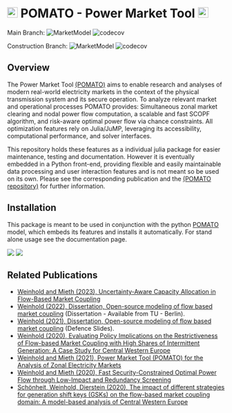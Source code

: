 
<img  height="24" src="https://raw.githubusercontent.com/richard-weinhold/pomato/main/docs/_static/graphics/pomato_logo_small.png"> POMATO - Power Market Tool <img  height="24" src="https://raw.githubusercontent.com/richard-weinhold/pomato/main/docs/_static/graphics/pomato_logo_small.png">
=========================================================================================================================================================

Main Branch: ![MarketModel](https://github.com/richard-weinhold/MarketModel/actions/workflows/MarketModel_testing.yml/badge.svg?branch=main)
![codecov](https://codecov.io/gh/richard-weinhold/MarketModel/branch/main/graph/badge.svg)

Construction Branch: 
![MarketModel](https://github.com/richard-weinhold/MarketModel/actions/workflows/MarketModel_testing.yml/badge.svg?branch=construction)
![codecov](https://codecov.io/gh/richard-weinhold/MarketModel/branch/construction/graph/badge.svg)

Overview
--------

The Power Market Tool [(POMATO)](https://github.com/richard-weinhold/pomato) aims to enable research and analyses of modern real-world electricity markets in the context of the physical transmission system and its secure operation. To analyze relevant market and operational processes POMATO provides: Simultaneous zonal market clearing and nodal power flow computation, a scalable and fast SCOPF algorithm, and risk-aware optimal power flow via chance constraints. All optimization features rely on Julia/JuMP, leveraging its accessibility, computational performance, and solver interfaces.

This repository holds these features as a individual julia package for easier maintenance, testing and documentation. However it is eventually embedded in a Python front-end, providing flexible and easily maintainable data processing and user interaction features and is not meant so be used on its own. Please see the corresponding publication and the [(POMATO repository)](https://github.com/richard-weinhold/pomato) for further information.


Installation
------------

This package is meant to be used in conjunction with the python
[POMATO](https://github.com/richard-weinhold/pomato) model, which embeds its features and installs
it automatically. For stand alone usage see the documentation page. 

[![](https://img.shields.io/badge/docs-stable-blue.svg)](https://richard-weinhold.github.io/MarketModel/stable)
[![](https://img.shields.io/badge/docs-dev-blue.svg)](https://richard-weinhold.github.io/MarketModel/dev)


Related Publications
--------------------

- [Weinhold and Mieth (2023), Uncertainty-Aware Capacity Allocation in Flow-Based Market
  Coupling](https://ieeexplore.ieee.org/abstract/document/10094020)
- [Weinhold (2022), Dissertation, Open-source modeling of flow based market
  coupling](https://depositonce.tu-berlin.de/items/d3b3a941-8c35-41b5-b404-f75034f971be) (Dissertation - Available from TU - Berlin). 
- [Weinhold (2021), Dissertation, Open-source modeling of flow based market
  coupling](https://github.com/richard-weinhold/pomato/blob/8f2da62856b84fa6b3132683b452e690b9cc4167/docs/_static/files/pomato_defence_plain_final.pdf) (Defence Slides). 
- [Weinhold (2020), Evaluating Policy Implications on the Restrictiveness of Flow-based Market
  Coupling with High Shares of Intermittent Generation: A Case Study for Central Western
  Europe](https://arxiv.org/abs/2109.04940)
- [Weinhold and Mieth (2021), Power Market Tool (POMATO) for the Analysis of Zonal 
   Electricity Markets](https://www.sciencedirect.com/science/article/pii/S2352711021001394)
- [Weinhold and Mieth (2020), Fast Security-Constrained Optimal Power Flow through 
   Low-Impact and Redundancy Screening](https://ieeexplore.ieee.org/document/9094021)
- [Schönheit, Weinhold, Dierstein (2020), The impact of different strategies for generation shift
   keys (GSKs) on  the flow-based market coupling domain: A model-based analysis of Central Western
   Europe](https://www.sciencedirect.com/science/article/pii/S0306261919317544)